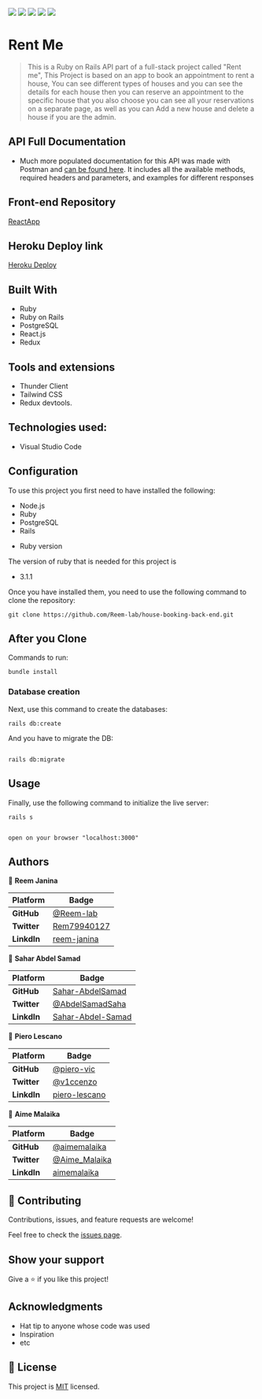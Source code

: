 ![](https://img.shields.io/badge/Microverse-blueviolet)
![](https://img.shields.io/static/v1?label=BY&message=Reemoz&color=pink)
![](https://img.shields.io/static/v1?label=BY&message=Sahar&color=red)
![](https://img.shields.io/static/v1?label=BY&message=Piero&color=blue)
![](https://img.shields.io/static/v1?label=BY&message=Aime&color=green)

# Rent Me 

> This is a Ruby on Rails API part of a full-stack project called "Rent me", This Project is based on an app to book an appointment to rent a house, You can see different types of houses and you can see the details for each house then you can reserve an appointment to the specific house that you also choose you can see all your reservations on a separate page, as well as you can Add a new house and delete a house if you are the admin.


## API Full Documentation

 - Much more populated documentation for this API was made with Postman and [can be found here](https://documenter.getpostman.com/view/17756817/UzBgup9u). It includes all  the available methods, required headers and parameters, and examples for different responses

 
## Front-end Repository 

[ReactApp](https://github.com/piero-vic/house-booking-front-end)


## Heroku Deploy link

[Heroku Deploy]()


## Built With

- Ruby
- Ruby on Rails
- PostgreSQL
- React.js
- Redux

## Tools and extensions

- Thunder Client
- Tailwind CSS
- Redux devtools.

## Technologies used: 

- Visual Studio Code


## Configuration

To use this project you first need to have installed the following:

+ Node.js
+ Ruby
+ PostgreSQL
+ Rails

* Ruby version

The version of ruby that is needed for this project is 

+ 3.1.1

Once you have installed them, you need to use the following command to clone the repository:

```
git clone https://github.com/Reem-lab/house-booking-back-end.git
```

## After you Clone 

Commands to run:
```
bundle install
```

### Database creation

Next, use this command to create the databases:
```
rails db:create
```

And you have to migrate the DB:
```

rails db:migrate
```

## Usage

Finally, use the following command to initialize the live server:

```
rails s
```

```

open on your browser "localhost:3000"
```

## Authors


👤 **Reem Janina**

 Platform | Badge |
 --- | --- |
 **GitHub**  | [@Reem-lab](https://github.com/Reem-lab)
 **Twitter** | [Rem79940127](https://twitter.com/Rem79940127)
 **LinkdIn** | [reem-janina](https://www.linkedin.com/in/reem-janina-ab74ab21a/)

 👤 **Sahar Abdel Samad**

 Platform | Badge |
 --- | --- |
 **GitHub**  | [Sahar-AbdelSamad](https://github.com/Sahar-AbdelSamad)
 **Twitter** | [@AbdelSamadSaha](https://twitter.com/AbdelSamadSahar)
 **LinkdIn** | [Sahar-Abdel-Samad](https://www.linkedin.com/in/sahar-abdel-samad/)

 👤 **Piero Lescano**

 Platform | Badge |
 --- | --- |
 **GitHub**  | [@piero-vic](https://github.com/piero-vic)
 **Twitter** | [@v1ccenzo](https://twitter.com/v1ccenzo)
 **LinkdIn** | [piero-lescano](https://www.linkedin.com/in/piero-lescano/)

 👤 **Aime Malaika**

 Platform | Badge |
 --- | --- |
 **GitHub**  | [@aimemalaika](https://github.com/aimemalaika)
 **Twitter** | [@Aime_Malaika](https://twitter.com/Aime_Malaika)
 **LinkdIn** | [aimemalaika](https://www.linkedin.com/in/aimemalaika/)

 


## 🤝 Contributing

Contributions, issues, and feature requests are welcome!

Feel free to check the [issues page](../../issues/).

## Show your support

Give a ⭐️ if you like this project!

## Acknowledgments

- Hat tip to anyone whose code was used
- Inspiration
- etc

## 📝 License

This project is [MIT](./LICENSE) licensed.

